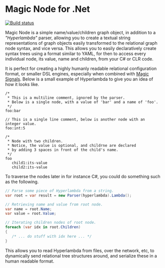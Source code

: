 
# Magic Node for .Net

[![Build status](https://travis-ci.org/polterguy/magic.node.svg?master)](https://travis-ci.org/polterguy/magic.node)

Magic Node is a simple name/value/children graph object, in addition to a _"Hyperlambda"_ parser, allowing you to
create a textual string representations of graph objects easily transformed to the relational graph node syntax,
and vice versa. This allows you to easily declaratively create syntax trees using a format similar to YAML, for 
then to access every individual node, its value, name and children, from your C# or CLR code.

It is perfect for creating a highly humanly readable relational configuration format, or smaller DSL engines,
especially when combined with [Magic Signals](https://github.com/polterguy/magic.signals). Below is a small
example of Hyperlambda to give you an idea of how it looks like.

```
/*
 * This is a multiline comment, ignored by the parser.
 * Below is a single node, with a value of 'bar' and a name of 'foo'.
 */
foo:bar

// This is a single line comment, below is another node with an integer value.
foo:int:5

/*
 * Node with two children.
 * Notice, the value is optional, and childrne are declared
 * by adding 3 spaces in front of the child's name.
 */
foo
   child1:its-value
   child2:its-value
```

To traverse the nodes later in for instance C#, you could do something such as the following.

```csharp
// Parse some piece of Hyperlambda from a string.
var root = var result = new Parser(hyperlambda).Lambda();

// Retrieving name and value from root node.
var name = root.Name;
var value = root.Value;

// Iterating children nodes of root node.
foreach (var idx in root.Children)
{
   /* ... do stuff with idx here ... */
}
```

This allows you to read Hyperlambda from files, over the network, etc, to dynamically send
relational tree structures around, and serialize these in a human readable format.
